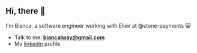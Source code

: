 ## Hi, there 👋
I'm Bianca, a software engineer working with Elixir at @stone-payments 😸

- Talk to me: **biancalway@gmail.com**
- My [linkedin](https://linkedin.com/in/biancaguzenski) profile

